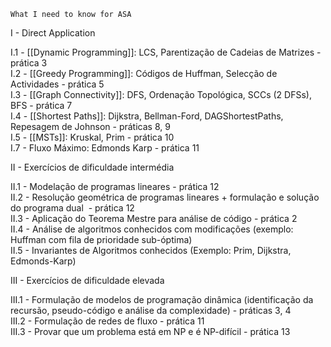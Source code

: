 	What I need to know for ASA

I - Direct Application 
  
I.1 - [[Dynamic Programming]]: LCS, Parentização de Cadeias de Matrizes - prática 3  
I.2 - [[Greedy Programming]]: Códigos de Huffman, Selecção de Actividades - prática 5  
I.3 - [[Graph Connectivity]]: DFS, Ordenação Topológica, SCCs (2 DFSs), BFS - prática 7  
I.4 - [[Shortest Paths]]: Dijkstra, Bellman-Ford, DAGShortestPaths, Repesagem de Johnson - práticas 8, 9  
I.5 - [[MSTs]]: Kruskal, Prim - prática 10    
I.7 - Fluxo Máximo: Edmonds Karp - prática 11  
  
II - Exercícios de dificuldade intermédia  
  
II.1 - Modelação de programas lineares - prática 12  
II.2 - Resolução geométrica de programas lineares + formulação e solução do programa dual  - prática 12  
II.3 - Aplicação do Teorema Mestre para análise de código - prática 2  
II.4 - Análise de algoritmos conhecidos com modificações (exemplo: Huffman com fila de prioridade sub-óptima)  
II.5 - Invariantes de Algoritmos conhecidos (Exemplo: Prim, Dijkstra, Edmonds-Karp)  
  
III - Exercícios de dificuldade elevada  
  
III.1 - Formulação de modelos de programação dinâmica (identificação da recursão, pseudo-código e análise da complexidade) - práticas 3, 4  
III.2 - Formulação de redes de fluxo - prática 11  
III.3 - Provar que um problema está em NP e é NP-difícil - prática 13
